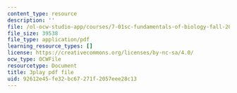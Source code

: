 ```yaml
---
content_type: resource
description: ''
file: /ol-ocw-studio-app/courses/7-01sc-fundamentals-of-biology-fall-2011/92612e45fe32bc67271f2057eee28c13_htYyCEdc8B4.pdf
file_size: 39538
file_type: application/pdf
learning_resource_types: []
license: https://creativecommons.org/licenses/by-nc-sa/4.0/
ocw_type: OCWFile
resourcetype: Document
title: 3play pdf file
uid: 92612e45-fe32-bc67-271f-2057eee28c13
---
```

